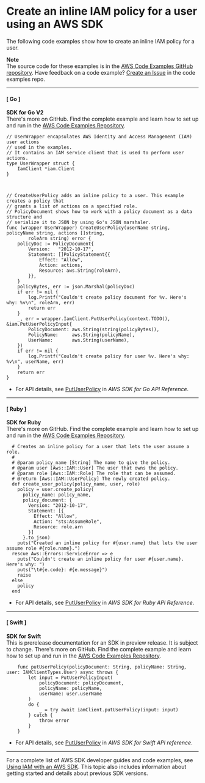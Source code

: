 # Create an inline IAM policy for a user using an AWS SDK<a name="example_iam_PutUserPolicy_section"></a>

The following code examples show how to create an inline IAM policy for a user\.

**Note**  
The source code for these examples is in the [AWS Code Examples GitHub repository](https://github.com/awsdocs/aws-doc-sdk-examples)\. Have feedback on a code example? [Create an Issue](https://github.com/awsdocs/aws-doc-sdk-examples/issues/new/choose) in the code examples repo\. 

------
#### [ Go ]

**SDK for Go V2**  
 There's more on GitHub\. Find the complete example and learn how to set up and run in the [AWS Code Examples Repository](https://github.com/awsdocs/aws-doc-sdk-examples/tree/main/gov2/iam#code-examples)\. 
  

```
// UserWrapper encapsulates AWS Identity and Access Management (IAM) user actions
// used in the examples.
// It contains an IAM service client that is used to perform user actions.
type UserWrapper struct {
	IamClient *iam.Client
}



// CreateUserPolicy adds an inline policy to a user. This example creates a policy that
// grants a list of actions on a specified role.
// PolicyDocument shows how to work with a policy document as a data structure and
// serialize it to JSON by using Go's JSON marshaler.
func (wrapper UserWrapper) CreateUserPolicy(userName string, policyName string, actions []string,
		roleArn string) error {
	policyDoc := PolicyDocument{
		Version:   "2012-10-17",
		Statement: []PolicyStatement{{
			Effect: "Allow",
			Action: actions,
			Resource: aws.String(roleArn),
		}},
	}
	policyBytes, err := json.Marshal(policyDoc)
	if err != nil {
		log.Printf("Couldn't create policy document for %v. Here's why: %v\n", roleArn, err)
		return err
	}
	_, err = wrapper.IamClient.PutUserPolicy(context.TODO(), &iam.PutUserPolicyInput{
		PolicyDocument: aws.String(string(policyBytes)),
		PolicyName:     aws.String(policyName),
		UserName:       aws.String(userName),
	})
	if err != nil {
		log.Printf("Couldn't create policy for user %v. Here's why: %v\n", userName, err)
	}
	return err
}
```
+  For API details, see [PutUserPolicy](https://pkg.go.dev/github.com/aws/aws-sdk-go-v2/service/iam#Client.PutUserPolicy) in *AWS SDK for Go API Reference*\. 

------
#### [ Ruby ]

**SDK for Ruby**  
 There's more on GitHub\. Find the complete example and learn how to set up and run in the [AWS Code Examples Repository](https://github.com/awsdocs/aws-doc-sdk-examples/tree/main/ruby/example_code/iam#code-examples)\. 
  

```
  # Creates an inline policy for a user that lets the user assume a role.
  #
  # @param policy_name [String] The name to give the policy.
  # @param user [Aws::IAM::User] The user that owns the policy.
  # @param role [Aws::IAM::Role] The role that can be assumed.
  # @return [Aws::IAM::UserPolicy] The newly created policy.
  def create_user_policy(policy_name, user, role)
    policy = user.create_policy(
      policy_name: policy_name,
      policy_document: {
        Version: "2012-10-17",
        Statement: [{
          Effect: "Allow",
          Action: "sts:AssumeRole",
          Resource: role.arn
        }]
      }.to_json)
    puts("Created an inline policy for #{user.name} that lets the user assume role #{role.name}.")
  rescue Aws::Errors::ServiceError => e
    puts("Couldn't create an inline policy for user #{user.name}. Here's why: ")
    puts("\t#{e.code}: #{e.message}")
    raise
  else
    policy
  end
```
+  For API details, see [PutUserPolicy](https://docs.aws.amazon.com/goto/SdkForRubyV3/iam-2010-05-08/PutUserPolicy) in *AWS SDK for Ruby API Reference*\. 

------
#### [ Swift ]

**SDK for Swift**  
This is prerelease documentation for an SDK in preview release\. It is subject to change\.
 There's more on GitHub\. Find the complete example and learn how to set up and run in the [AWS Code Examples Repository](https://github.com/awsdocs/aws-doc-sdk-examples/tree/main/swift/example_code/iam/Basics#code-examples)\. 
  

```
    func putUserPolicy(policyDocument: String, policyName: String, user: IAMClientTypes.User) async throws {
        let input = PutUserPolicyInput(
            policyDocument: policyDocument,
            policyName: policyName,
            userName: user.userName
        )
        do {
            _ = try await iamClient.putUserPolicy(input: input)
        } catch {
            throw error
        }
    }
```
+  For API details, see [PutUserPolicy](https://awslabs.github.io/aws-sdk-swift/reference/0.x) in *AWS SDK for Swift API reference*\. 

------

For a complete list of AWS SDK developer guides and code examples, see [Using IAM with an AWS SDK](sdk-general-information-section.md)\. This topic also includes information about getting started and details about previous SDK versions\.